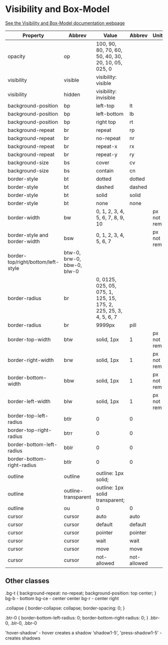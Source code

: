 # Visibility and Box-Model

[See the Visibility and Box-Model documentation webpage](https://chrisjwaddell.github.io/Stooge-CSS/visibility-and-box-model.html)

| Property |Abbrev| Value |Abbrev | Units |
|----------|--------|-------|--------|------|
| opacity | op | 100, 90, 80, 70, 60, 50, 40, 30, 20, 10, 05, 025, 0 | | |
| visibility | visible | visibility: visible | | |
| visibility | hidden | visibility: invisible | | |
| background-position | bp | left-top | lt | |
| background-position | bp | left-bottom | lb | |
| background-position | bp | right top | rt	| |
| background-repeat |  br |  repeat | rp	| |
| background-repeat |  br |  no-repeat | nr	| |
| background-repeat |  br |  repeat-x | rx	| |
| background-repeat |  br |  repeat-y  | ry	| |
| background-size | bs | cover | cv | |
| background-size | bs | contain | cn | |
| border-style | bt | dotted | dotted | |
| border-style	| bt | dashed | dashed | |
| border-style	| bt | solid | solid | |
| border-style	| bt | none	| none | |
| border-width | bw | 0, 1, 2, 3, 4, 5, 6, 7, 8, 9, 10  | | px not rem |
| border-style and border-width	| bsw | 0, 1, 2, 3, 4, 5, 6, 7 | | px not rem|
| border-top/right/bottom/left-style | btw-0, brw-0, bbw-0, blw-0 | | | |
| border-radius | br | 0, 0125, 025, 05, 075, 1, 125, 15, 175, 2, 225, 25, 3, 4, 5, 6, 7 | | |
| border-radius | br | 9999px  | pill | |
| border-top-width | btw | solid, 1px | 1 | px not rem |
| border-right-width | brw | solid, 1px | 1  | px not rem |
| border-bottom-width | bbw | solid, 1px | 1 | px not rem |
| border-left-width | blw | solid, 1px | 1 | px not rem |
| border-top-left-radius | btlr | 0 | 0 | |
| border-top-right-radius | btrr | 0 | 0 | |
| border-bottom-left-radius | bblr | 0 | 0 | |
| border-bottom-right-radius | btlr | 0 | 0 | |
| outline | outline | outline: 1px solid; | | |
| outline | outline-transparent | outline: 1px solid transparent; | | |
| outline | ou | 0 | 0 |  |
| cursor |  cursor | auto | auto |  |
| cursor |  cursor | default | default |  |
| cursor |  cursor | pointer | pointer |  |
| cursor |  cursor | wait | wait |  |
| cursor |  cursor | move | move |  |
| cursor |  cursor | not-allowed | not-allowed |  |



## Other classes
.bg-t {
    background-repeat: no-repeat;
    background-position: top center;
}
bg-b - bottom
bg-ce - center center
bg-r - center right

.collapse {
    border-collapse: collapse;
    border-spacing: 0;
}

.btr-0 {
    border-bottom-left-radius: 0;
    border-bottom-right-radius: 0;
}
.bbr-0, .blr-0, .bbr-0


'hover-shadow' - hover creates a shadow
'shadow1-5', 'press-shadow1-5' - creates shadows


